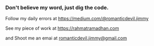 ### Don't believe my word, just dig the code. 

Follow my daily errors at https://medium.com/@romanticdevil.jimmy

See my piece of work at https://rahmatramadhan.com

and Shoot me an emai at romanticdevil.jimmy@gmail.com  

<!--
**mazipan/mazipan** is a ✨ _special_ ✨ repository because its `README.md` (this file) appears on your GitHub profile.

Here are some ideas to get you started:

- 🔭 I’m currently working on ...
- 🌱 I’m currently learning ...
- 👯 I’m looking to collaborate on ...
- 🤔 I’m looking for help with ...
- 💬 Ask me about ...
- 📫 How to reach me: ...
- 😄 Pronouns: ...
- ⚡ Fun fact: ...
-->
